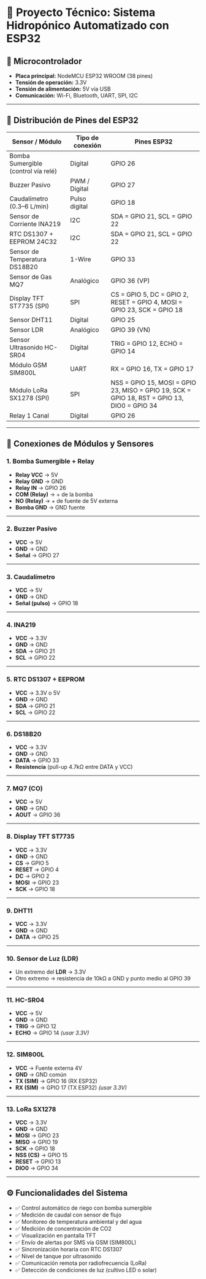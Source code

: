 # 🌱 Proyecto Técnico: Sistema Hidropónico Automatizado con ESP32



## 🧠 Microcontrolador

- **Placa principal:** NodeMCU ESP32 WROOM (38 pines)
- **Tensión de operación:** 3.3V
- **Tensión de alimentación:** 5V vía USB
- **Comunicación:** Wi-Fi, Bluetooth, UART, SPI, I2C

---

## 📌 Distribución de Pines del ESP32

| Sensor / Módulo                        | Tipo de conexión        | Pines ESP32          |
|----------------------------------------|--------------------------|-----------------------|
| Bomba Sumergible (control vía relé)    | Digital                  | GPIO 26              |
| Buzzer Pasivo                          | PWM / Digital            | GPIO 27              |
| Caudalímetro (0.3–6 L/min)             | Pulso digital            | GPIO 18              |
| Sensor de Corriente INA219             | I2C                      | SDA = GPIO 21, SCL = GPIO 22 |
| RTC DS1307 + EEPROM 24C32              | I2C                      | SDA = GPIO 21, SCL = GPIO 22 |
| Sensor de Temperatura DS18B20          | 1-Wire                   | GPIO 33              |
| Sensor de Gas MQ7                      | Analógico                | GPIO 36 (VP)         |
| Display TFT ST7735 (SPI)               | SPI                      | CS = GPIO 5, DC = GPIO 2, RESET = GPIO 4, MOSI = GPIO 23, SCK = GPIO 18 |
| Sensor DHT11                           | Digital                  | GPIO 25              |
| Sensor LDR                             | Analógico                | GPIO 39 (VN)         |
| Sensor Ultrasonido HC-SR04             | Digital                  | TRIG = GPIO 12, ECHO = GPIO 14 |
| Módulo GSM SIM800L                     | UART                     | RX = GPIO 16, TX = GPIO 17 |
| Módulo LoRa SX1278 (SPI)               | SPI                      | NSS = GPIO 15, MOSI = GPIO 23, MISO = GPIO 19, SCK = GPIO 18, RST = GPIO 13, DIO0 = GPIO 34 |
| Relay 1 Canal                          | Digital                  | GPIO 26              |

---

## 🔌 Conexiones de Módulos y Sensores

### 1. **Bomba Sumergible + Relay**
- **Relay VCC** → 5V
- **Relay GND** → GND
- **Relay IN** → GPIO 26
- **COM (Relay)** → + de la bomba
- **NO (Relay)** → + de fuente de 5V externa
- **Bomba GND** → GND fuente

---

### 2. **Buzzer Pasivo**
- **VCC** → 5V
- **GND** → GND
- **Señal** → GPIO 27

---

### 3. **Caudalímetro**
- **VCC** → 5V
- **GND** → GND
- **Señal (pulso)** → GPIO 18

---

### 4. **INA219**
- **VCC** → 3.3V
- **GND** → GND
- **SDA** → GPIO 21
- **SCL** → GPIO 22

---

### 5. **RTC DS1307 + EEPROM**
- **VCC** → 3.3V o 5V
- **GND** → GND
- **SDA** → GPIO 21
- **SCL** → GPIO 22

---

### 6. **DS18B20**
- **VCC** → 3.3V
- **GND** → GND
- **DATA** → GPIO 33
- **Resistencia** (pull-up 4.7kΩ entre DATA y VCC)

---

### 7. **MQ7 (CO)**
- **VCC** → 5V
- **GND** → GND
- **AOUT** → GPIO 36

---

### 8. **Display TFT ST7735**
- **VCC** → 3.3V
- **GND** → GND
- **CS** → GPIO 5
- **RESET** → GPIO 4
- **DC** → GPIO 2
- **MOSI** → GPIO 23
- **SCK** → GPIO 18

---

### 9. **DHT11**
- **VCC** → 3.3V
- **GND** → GND
- **DATA** → GPIO 25

---

### 10. **Sensor de Luz (LDR)**
- Un extremo del **LDR** → 3.3V
- Otro extremo → resistencia de 10kΩ a GND y punto medio al GPIO 39

---

### 11. **HC-SR04**
- **VCC** → 5V
- **GND** → GND
- **TRIG** → GPIO 12
- **ECHO** → GPIO 14 *(usar 3.3V)*

---

### 12. **SIM800L**
- **VCC** → Fuente externa 4V
- **GND** → GND común
- **TX (SIM)** → GPIO 16 (RX ESP32)
- **RX (SIM)** → GPIO 17 (TX ESP32) *(usar 3.3V)*

---

### 13. **LoRa SX1278**
- **VCC** → 3.3V
- **GND** → GND
- **MOSI** → GPIO 23
- **MISO** → GPIO 19
- **SCK** → GPIO 18
- **NSS (CS)** → GPIO 15
- **RESET** → GPIO 13
- **DIO0** → GPIO 34

---

## ⚙️ Funcionalidades del Sistema

- ✅ Control automático de riego con bomba sumergible
- ✅ Medición de caudal con sensor de flujo
- ✅ Monitoreo de temperatura ambiental y del agua
- ✅ Medición de concentración de CO2 
- ✅ Visualización en pantalla TFT 
- ✅ Envío de alertas por SMS vía GSM (SIM800L)
- ✅ Sincronización horaria con RTC DS1307
- ✅ Nivel de tanque por ultrasonido
- ✅ Comunicación remota por radiofrecuencia (LoRa)
- ✅ Detección de condiciones de luz (cultivo LED o solar)


